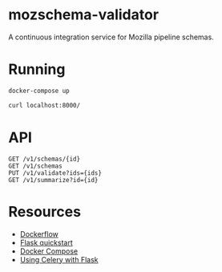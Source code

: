 # mozschema-validator

A continuous integration service for Mozilla pipeline schemas.

# Running

```bash
docker-compose up

curl localhost:8000/
```

# API

```
GET /v1/schemas/{id}
GET /v1/schemas
PUT /v1/validate?ids={ids}
GET /v1/summarize?id={id}
```

# Resources

* [Dockerflow](https://github.com/mozilla-services/Dockerflow)
* [Flask quickstart](http://flask.pocoo.org/docs/0.12/quickstart/#a-minimal-application)
* [Docker Compose](https://docs.docker.com/compose/gettingstarted/#step-1-setup)
* [Using Celery with Flask](https://blog.miguelgrinberg.com/post/using-celery-with-flask)

